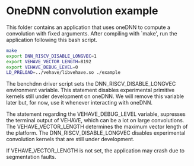 # OneDNN convolution example

This folder contains an application that uses oneDNN to compute a convolution with fixed arguments.
After compiling with `make', run the application following this bash script.

```bash
make
export DNN_RISCV_DISABLE_LONGVEC=1
export VEHAVE_VECTOR_LENGTH=8192
export VEHAVE_DEBUG_LEVEL=0
LD_PRELOAD=../vehave/libvehave.so ./example
```

The benchdnn driver script sets the DNN_RISCV_DISABLE_LONGVEC environment variable.
This statement disables experimental primitive kernels still under development on oneDNN.
We will remove this variable later but, for now, use it whenever interacting with oneDNN.

The statement regarding the VEHAVE_DEBUG_LEVEL variable, supresses the terminal output of VEHAVE, which can be a lot on large convolutions.
The VEHAVE_VECTOR_LENGTH determines the maximum vector length of the platform.
The DNN_RISCV_DISABLE_LONGVEC disables experimental convolution kernels that are still under development.

If VEHAVE_VECTOR_LENGTH is not set, the application may crash due to segmentation faults.
